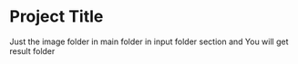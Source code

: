 
# Project Title

Just the image folder in main folder in input folder section 
and You will get result folder
